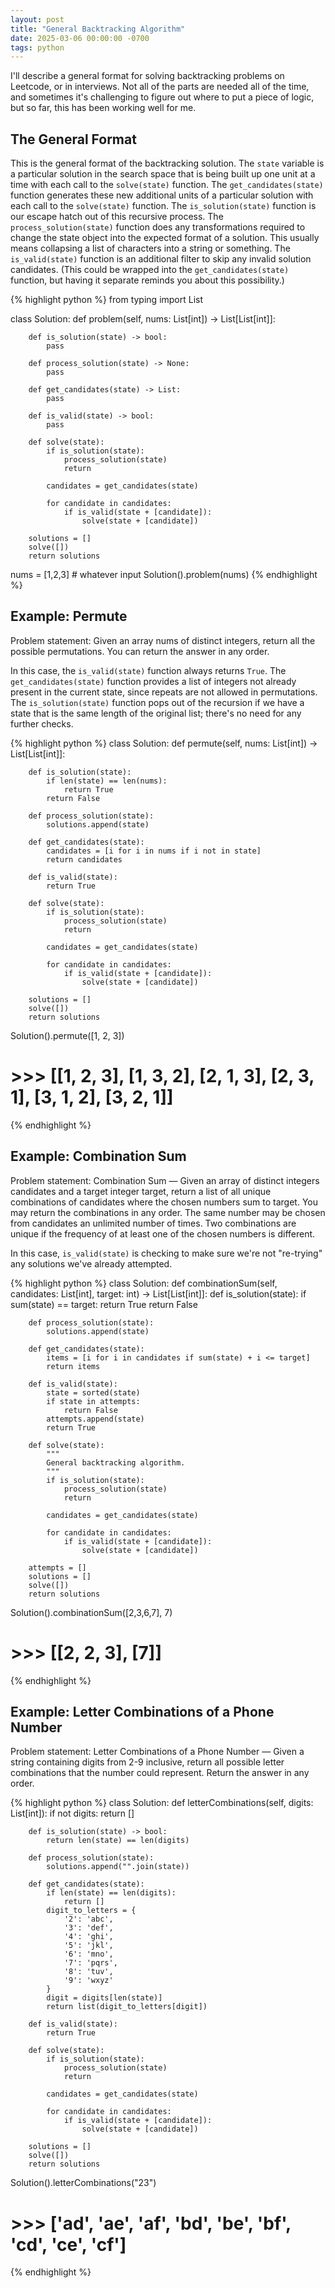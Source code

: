 ```yaml
---
layout: post
title: "General Backtracking Algorithm"
date: 2025-03-06 00:00:00 -0700
tags: python
---
```


I'll describe a general format for solving backtracking problems on Leetcode,
or in interviews. Not all of the parts are needed all of the time, and 
sometimes it's challenging to figure out where to put a piece of logic, but so
far, this has been working well for me.


## The General Format

This is the general format of the backtracking solution. The `state` variable
is a particular solution in the search space that is being built up one unit at
a time with each call to the `solve(state)` function. The
`get_candidates(state)` function generates these new additional units of a
particular solution with each call to the `solve(state)` function. The
`is_solution(state)` function is our escape hatch out of this recursive 
process. The `process_solution(state)` function does any transformations 
required to change the state object into the expected format of a solution.
This usually means collapsing a list of characters into a string or something.
The `is_valid(state)` function is an additional filter to skip any invalid 
solution candidates. (This could be wrapped into the `get_candidates(state)` 
function, but having it separate reminds you about this possibility.)

{% highlight python %}
from typing import List

class Solution:
    def problem(self, nums: List[int]) -> List[List[int]]:

        def is_solution(state) -> bool:
            pass

        def process_solution(state) -> None:
            pass
        
        def get_candidates(state) -> List:
            pass

        def is_valid(state) -> bool:
            pass

        def solve(state):
            if is_solution(state):
                process_solution(state)
                return
        
            candidates = get_candidates(state)
        
            for candidate in candidates:
                if is_valid(state + [candidate]):
                    solve(state + [candidate])

        solutions = []
        solve([])
        return solutions

nums = [1,2,3] # whatever input
Solution().problem(nums)
{% endhighlight %}


## Example: Permute

Problem statement: Given an array nums of distinct integers, return all the 
possible permutations. You can return the answer in any order.

In this case, the `is_valid(state)` function always returns `True`. The
`get_candidates(state)` function provides a list of integers not already
present in the current state, since repeats are not allowed in permutations.
The `is_solution(state)` function pops out of the recursion if we have a state
that is the same length of the original list; there's no need for any further
checks.

{% highlight python %}
class Solution:
    def permute(self, nums: List[int]) -> List[List[int]]:

        def is_solution(state):
            if len(state) == len(nums):
                return True
            return False

        def process_solution(state):
            solutions.append(state)
        
        def get_candidates(state):
            candidates = [i for i in nums if i not in state]
            return candidates

        def is_valid(state):
            return True

        def solve(state):
            if is_solution(state):
                process_solution(state)
                return
        
            candidates = get_candidates(state)
        
            for candidate in candidates:
                if is_valid(state + [candidate]):
                    solve(state + [candidate])

        solutions = []
        solve([])
        return solutions

Solution().permute([1, 2, 3])
# >>> [[1, 2, 3], [1, 3, 2], [2, 1, 3], [2, 3, 1], [3, 1, 2], [3, 2, 1]]
{% endhighlight %}


## Example: Combination Sum

Problem statement: Combination Sum — Given an array of distinct integers 
candidates and a target integer target, return a list of all unique 
combinations of candidates where the chosen numbers sum to target.
You may return the combinations in any order. The same number may be chosen 
from candidates an unlimited number of times. Two combinations are unique if 
the frequency of at least one of the chosen numbers is different.

In this case, `is_valid(state)` is checking to make sure we're not "re-trying"
any solutions we've already attempted.

{% highlight python %}
class Solution:
    def combinationSum(self, candidates: List[int], target: int) -> List[List[int]]:
        def is_solution(state):
            if sum(state) == target:
                return True
            return False

        def process_solution(state):
            solutions.append(state)
        
        def get_candidates(state):
            items = [i for i in candidates if sum(state) + i <= target]
            return items

        def is_valid(state):
            state = sorted(state)
            if state in attempts:
                return False
            attempts.append(state)
            return True

        def solve(state):
            """
            General backtracking algorithm.
            """
            if is_solution(state):
                process_solution(state)
                return
        
            candidates = get_candidates(state)
        
            for candidate in candidates:
                if is_valid(state + [candidate]):
                    solve(state + [candidate])

        attempts = []
        solutions = []
        solve([])
        return solutions

Solution().combinationSum([2,3,6,7], 7)
# >>> [[2, 2, 3], [7]]
{% endhighlight %}


## Example: Letter Combinations of a Phone Number

Problem statement: Letter Combinations of a Phone Number — Given a string 
containing digits from 2-9 inclusive, return all possible letter combinations 
that the number could represent. Return the answer in any order.

{% highlight python %}
class Solution:
    def letterCombinations(self, digits: List[int]):
        if not digits:
            return []
    
        def is_solution(state) -> bool:
            return len(state) == len(digits)
    
        def process_solution(state):
            solutions.append("".join(state))

        def get_candidates(state):
            if len(state) == len(digits):
                return []
            digit_to_letters = {
                '2': 'abc',
                '3': 'def',
                '4': 'ghi',
                '5': 'jkl',
                '6': 'mno',
                '7': 'pqrs',
                '8': 'tuv',
                '9': 'wxyz'
            }
            digit = digits[len(state)]
            return list(digit_to_letters[digit])
    
        def is_valid(state):
            return True
    
        def solve(state):
            if is_solution(state):
                process_solution(state)
                return
        
            candidates = get_candidates(state)
        
            for candidate in candidates:
                if is_valid(state + [candidate]):
                    solve(state + [candidate])

        solutions = []
        solve([])
        return solutions

Solution().letterCombinations("23")
# >>> ['ad', 'ae', 'af', 'bd', 'be', 'bf', 'cd', 'ce', 'cf']
{% endhighlight %}